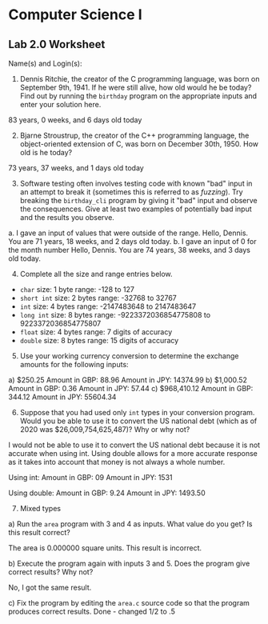 
# Computer Science I
## Lab 2.0 Worksheet

Name(s) and Login(s):



1. Dennis Ritchie, the creator of the C programming language,
was born on September 9th, 1941.  If he were still alive,
how old would he be today?  Find out by running the `birthday`
program on the appropriate inputs and enter your solution here.

83 years, 0 weeks, and 6 days old today


2. Bjarne Stroustrup, the creator of the C++ programming
language, the object-oriented extension of C, was born on
December 30th, 1950.  How old is he today?

73 years, 37 weeks, and 1 days old today


3. Software testing often involves testing code with known
"bad" input in an attempt to break it (sometimes this is
referred to as *fuzzing*).  Try breaking the `birthday_cli`
program by giving it "bad" input and observe the consequences.
Give at least two examples of potentially bad input and the
results you observe.

  a. I gave an input of values that were outside of the range.
     Hello, Dennis.  You are 71 years, 18 weeks, and 2 days old today.
  b. I gave an input of 0 for the month number
     Hello, Dennis.  You are 74 years, 38 weeks, and 3 days old today.


4. Complete all the size and range entries below.

* `char`
  size: 1 byte
  range: -128 to 127
* `short int`
  size: 2 bytes
  range: -32768 to 32767
* `int`
  size: 4 bytes
  range: -2147483648 to 2147483647
* `long int`
  size: 8 bytes
  range: -9223372036854775808 to 9223372036854775807
* `float`
  size: 4 bytes
  range: 7 digits of accuracy
* `double`
  size: 8 bytes
  range: 15 digits of accuracy


5. Use your working currency conversion to determine
the exchange amounts for the following inputs:

  a) $250.25
  Amount in GBP: 88.96
  Amount in JPY: 14374.99
  b) $1,000.52
  Amount in GBP: 0.36
  Amount in JPY: 57.44
  c) $968,410.12
  Amount in GBP: 344.12
  Amount in JPY: 55604.34

6. Suppose that you had used only `int` types
in your conversion program.  Would you be able
to use it to convert the US national debt
(which as of 2020 was \$26,009,754,625,487)?
Why or why not?

  I would not be able to use it to convert the US national debt because
  it is not accurate when using int. Using double allows for a more
  accurate response as it takes into account that money is not
  always a whole number.

  Using int:
    Amount in GBP: 09
    Amount in JPY: 1531

  Using double:
    Amount in GBP: 9.24
    Amount in JPY: 1493.50

7. Mixed types

a) Run the `area` program with 3 and 4 as inputs.
What value do you get?  Is this result correct?

The area is 0.000000 square units. This result is incorrect.

b) Execute the program again with inputs 3 and 5.
Does the program give correct results?  Why not?

No, I got the same result.

c) Fix the program by editing the `area.c` source
code so that the program produces correct results.
Done - changed 1/2 to .5
